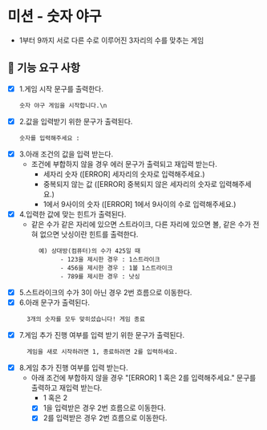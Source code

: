 # 미션 - 숫자 야구
- 1부터 9까지 서로 다른 수로 이루어진 3자리의 수를 맞추는 게임

## 🚀 기능 요구 사항
- [x] 1.게임 시작 문구를 출력한다.
    ```
    숫자 야구 게임을 시작합니다.\n
    ```
- [x] 2.값을 입력받기 위한 문구가 출력된다.
    ```
    숫자를 입력해주세요 : 
    ```
- [x] 3.아래 조건의 값을 입력 받는다.
  - 조건에 부합하지 않을 경우 에러 문구가 출력되고 재입력 받는다.
    - 세자리 숫자 ([ERROR] 세자리의 숫자로 입력해주세요.)
    - 중복되지 않는 값 ([ERROR] 중복되지 않은 세자리의 숫자로 입력해주세요.)
    - 1에서 9사이의 숫자 ([ERROR] 1에서 9사이의 수로 입력해주세요.)
- [x] 4.입력한 값에 맞는 힌트가 출력된다.
  - 같은 수가 같은 자리에 있으면 스트라이크, 다른 자리에 있으면 볼, 같은 수가 전혀 없으면 낫싱이란 힌트를 출력한다.
      ```
        예) 상대방(컴퓨터)의 수가 425일 때
              - 123을 제시한 경우 : 1스트라이크
              - 456을 제시한 경우 : 1볼 1스트라이크
              - 789를 제시한 경우 : 낫싱
      ```
- [x] 5.스트라이크의 수가 3이 아닌 경우 2번 흐름으로 이동한다.
- [x] 6.아래 문구가 출력된다.
  ```
    3개의 숫자를 모두 맞히셨습니다! 게임 종료
  ```
- [x] 7.게임 추가 진행 여부를 입력 받기 위한 문구가 출력된다.
  ```
    게임을 새로 시작하려면 1, 종료하려면 2를 입력하세요.
  ```
- [x] 8.게임 추가 진행 여부를 입력 받는다.
  - 아래 조건에 부합하지 않을 경우 "[ERROR] 1 혹은 2를 입력해주세요." 문구를 출력하고 재입력 받는다.
    - 1 혹은 2
    - [x] 1을 입력받은 경우 2번 흐름으로 이동한다.
    - [x] 2를 입력받은 경우 2번 흐름으로 이동한다.